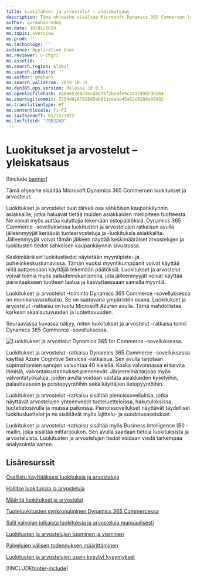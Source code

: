 ```yaml
---
title: Luokitukset ja arvostelut – yleiskatsaus
description: Tämä ohjeaihe sisältää Microsoft Dynamics 365 Commercen luokitukset ja arvostelut.
author: gvrmohanreddy
ms.date: 10/01/2019
ms.topic: overview
ms.prod: ''
ms.technology: ''
audience: Application User
ms.reviewer: v-chgri
ms.assetid: ''
ms.search.region: Global
ms.search.industry: ''
ms.author: gmohanv
ms.search.validFrom: 2019-10-31
ms.dyn365.ops.version: Release 10.0.5
ms.openlocfilehash: eb68652e0d3ecd8d75f2bc0fe9c243749d7de284
ms.sourcegitcommit: 3754d916799595eb611ceabe45a52c6280a98992
ms.translationtype: HT
ms.contentlocale: fi-FI
ms.lasthandoff: 01/15/2022
ms.locfileid: "7982249"
---
```

# <a name="ratings-and-reviews-overview"></a>Luokitukset ja arvostelut – yleiskatsaus

[!include [banner](includes/banner.md)]

Tämä ohjeaihe sisältää Microsoft Dynamics 365 Commercen luokitukset ja arvostelut.

Luokitukset ja arvostelut ovat tärkeä osa sähköisen kaupankäynnin asiakkaille, jotka haluavat tietää muiden asiakkaiden mielipiteen tuotteesta. Ne voivat myös auttaa kuluttajia tekemään ostopäätöksiä. Dynamics 365 Commerce -sovelluksessa luokitusten ja arvostelujen ratkaisun avulla jälleenmyyjät keräävät tuotearvosteluja ja -luokituksia asiakkailta. Jälleenmyyjät voivat tämän jälkeen näyttää keskimääräiset arvostelujen ja luokitusten tiedot sähköisen kaupankäynnin sivustossa.

Keskimääräiset luokitustiedot näytetään myyntipiste- ja puhelinkeskuskanavissa. Tämän vuoksi myyntikumppanit voivat käyttää niitä auttaessaan käyttäjiä tekemään päätöksiä. Luokitukset ja arvostelut voivat toimia myös palautemekanismina, jota jälleenmyyjät voivat käyttää parantaakseen tuotteen laatua ja kasvattaessaan samalla myyntiä.

Luokitukset ja arvostelut -toiminto Dynamics 365 Commerce -sovelluksessa on monikanavaratkaisu. Se on saatavana ympäristön osana. Luokitukset ja arvostelut -ratkaisu on luotu Microsoft Azuren avulla. Tämä mahdollistaa korkean skaalautuvuuden ja luotettavuuden.

Seuraavassa kuvassa näkyy, miten luokitukset ja arvostelut -ratkaisu toimii Dynamics 365 Commerce -sovelluksessa.

![Luokitukset ja arvostelut Dynamics 365 for Commerce -sovelluksessa.](media/Dynamics-365-Commerce-Ratings-and-Reviews-Overview.jpg)

Luokitukset ja arvostelut -ratkaisu Dynamics 365 Commerce -sovelluksessa käyttää Azure Cognitive Services -ratkaisua. Sen avulla tarjotaan sopimattomien sanojen valvontaa 40 kielellä. Koska valvonnassa ei tarvita ihmisiä, valvontakustannukset pienenevät. Järjestelmä tarjoaa myös valvontatyökaluja, joiden avulla voidaan vastata asiakkaiden kyselyihin, palautteeseen ja poistopyyntöihin sekä käyttäjien tietopyyntöihin.

Luokitukset ja arvostelut -ratkaisu sisältää pienoissovelluksia, jotka näyttävät arvostelujen yhteenvedot tuoteluetteloissa, hakutuloksissa, tuotetietosivulla ja muissa paikoissa. Pienoissovellukset näyttävät täydelliset luokitusluettelot ja ne sisältävät myös lajittelu- ja suodatusasetukset.

Luokitukset ja arvostelut -ratkaisu sisältää myös Business Intelligence (BI) -mallin, joka sisältää mittarijoukon. Sen avulla saadaan tietoja luokituksista ja arvosteluista. Luokitusten ja arvostelujen tiedot voidaan viedä tarkempaa analysointia varten.

## <a name="additional-resources"></a>Lisäresurssit

[Osallistu käyttääksesi luokituksia ja arvosteluja](opt-in-ratings-reviews.md)

[Hallitse luokituksia ja arvosteluja](manage-reviews.md)

[Määritä luokitukset ja arvostelut](configure-ratings-reviews.md)

[Tuoteluokitusten synkronoiminen Dynamics 365 Commercessa](sync-product-ratings.md)

[Salli valvojan julkaista luokituksia ja arvosteluja manuaalisesti](manual-publish-rating-reviews.md)

[Luokitusten ja arvostelujen tuominen ja vieminen](import-export-reviews.md)

[Palvelujen välisen todennuksen määrittäminen](service-to-service-auth.md)

[Luokitusten ja arvostelujen usein kysytyt kysymykset](ratings-reviews-faq.md)


[!INCLUDE[footer-include](../includes/footer-banner.md)]
